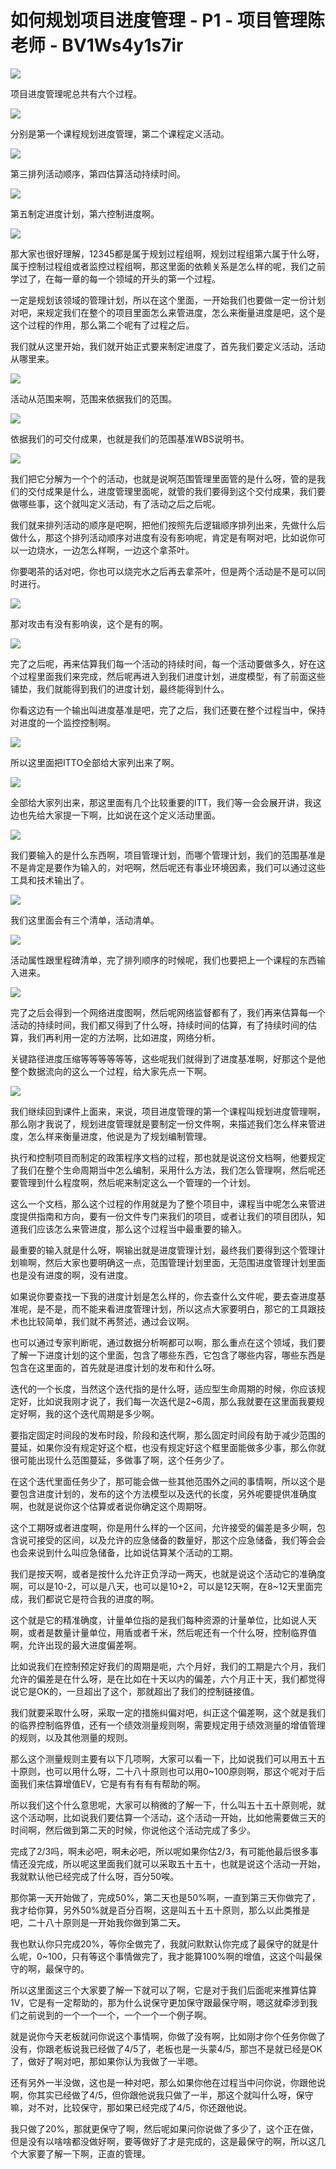 # 如何规划项目进度管理 - P1 - 项目管理陈老师 - BV1Ws4y1s7ir

![](img/674b00d23aef8423c949e340fca6baf0_0.png)

项目进度管理呢总共有六个过程。

![](img/674b00d23aef8423c949e340fca6baf0_2.png)

分别是第一个课程规划进度管理，第二个课程定义活动。

![](img/674b00d23aef8423c949e340fca6baf0_4.png)

第三排列活动顺序，第四估算活动持续时间。

![](img/674b00d23aef8423c949e340fca6baf0_6.png)

第五制定进度计划，第六控制进度啊。

![](img/674b00d23aef8423c949e340fca6baf0_8.png)

那大家也很好理解，12345都是属于规划过程组啊，规划过程组第六属于什么呀，属于控制过程组或者监控过程组啊，那这里面的依赖关系是怎么样的呢，我们之前学过了，在每一章的每一个领域的开头的第一个过程。

一定是规划该领域的管理计划，所以在这个里面，一开始我们也要做一定一份计划对吧，来规定我们在整个的项目里面怎么来管进度，怎么来衡量进度是吧，这个是这个过程的作用，那么第二个呢有了过程之后。

我们就从这里开始，我们就开始正式要来制定进度了，首先我们要定义活动，活动从哪里来。

![](img/674b00d23aef8423c949e340fca6baf0_10.png)

活动从范围来啊，范围来依据我们的范围。

![](img/674b00d23aef8423c949e340fca6baf0_12.png)

依据我们的可交付成果，也就是我们的范围基准WBS说明书。

![](img/674b00d23aef8423c949e340fca6baf0_14.png)

我们把它分解为一个个的活动，也就是说啊范围管理里面管的是什么呀，管的是我们的交付成果是什么，进度管理里面呢，就管的我们要得到这个交付成果，我们要做哪些事，这个就叫定义活动，有了活动之后之后呢。

我们就来排列活动的顺序是吧啊，把他们按照先后逻辑顺序排列出来，先做什么后做什么，那这个排列活动顺序对进度有没有影响呢，肯定是有啊对吧，比如说你可以一边烧水，一边怎么样啊，一边这个拿茶叶。

你要喝茶的话对吧，你也可以烧完水之后再去拿茶叶，但是两个活动是不是可以同时进行。

![](img/674b00d23aef8423c949e340fca6baf0_16.png)

那对攻击有没有影响诶，这个是有的啊。

![](img/674b00d23aef8423c949e340fca6baf0_18.png)

完了之后呢，再来估算我们每一个活动的持续时间，每一个活动要做多久，好在这个过程里面我们来完成，然后呢再进入到我们进度计划，进度模型，有了前面这些铺垫，我们就能得到我们的进度计划，最终能得到什么。

你看这边有一个输出叫进度基准是吧，完了之后，我们还要在整个过程当中，保持对进度的一个监控控制啊。

![](img/674b00d23aef8423c949e340fca6baf0_20.png)

所以这里面把ITTO全部给大家列出来了啊。

![](img/674b00d23aef8423c949e340fca6baf0_22.png)

全部给大家列出来，那这里面有几个比较重要的ITT，我们等一会会展开讲，我这边也先给大家提一下啊，比如说在这个定义活动里面。



![](img/674b00d23aef8423c949e340fca6baf0_24.png)

我们要输入的是什么东西啊，项目管理计划，而哪个管理计划，我们的范围基准是不是肯定是要作为输入的，对吧啊，然后呢还有事业环境因素，我们可以通过这些工具和技术输出了。



![](img/674b00d23aef8423c949e340fca6baf0_26.png)

我们这里面会有三个清单，活动清单。

![](img/674b00d23aef8423c949e340fca6baf0_28.png)

活动属性跟里程碑清单，完了排列顺序的时候呢，我们也要把上一个课程的东西输入进来。

![](img/674b00d23aef8423c949e340fca6baf0_30.png)

完了之后会得到一个网络进度图啊，然后呢网络监督都有了，我们再来估算每一个活动的持续时间，我们都又得到了什么呀，持续时间的估算，有了持续时间的估算，我们再利用一定的方法啊，比如进度，网络分析。

关键路径进度压缩等等等等等等，这些呢我们就得到了进度基准啊，好那这个是他整个数据流向的这么一个过程，给大家先点一下啊。



![](img/674b00d23aef8423c949e340fca6baf0_32.png)

我们继续回到课件上面来，来说，项目进度管理的第一个课程叫规划进度管理啊，那么刚才我说了，规划进度管理就是要制定一份文件啊，来描述我们怎么样来管进度，怎么样来衡量进度，他说是为了规划编制管理。

执行和控制项目而制定的政策程序文档的过程，那也就是说这份文档啊，他要规定了我们在整个生命周期当中怎么编制，采用什么方法，我们怎么管理啊，然后呢还要管理到什么程度啊，然后呢来制定这么一个管理的一个计划。

这么一个文档，那么这个过程的作用就是为了整个项目中，课程当中呢怎么来管进度提供指南和方向，要有一份文件专门来我们的项目，或者让我们的项目团队，知道我们应该怎么来管进度，那么这个过程当中最重要的输入。

最重要的输入就是什么呀，啊输出就是进度管理计划，最终我们要得到这个管理计划嘛啊，然后大家也要明确这一点，范围管理计划里面，无范围进度管理计划里面也是没有进度的啊，没有进度。

如果说你要查找一下我的进度计划是怎么样的，你去查什么文件呢，要去查进度基准呢，是不是，而不能来看进度管理计划，所以这点大家要明白，那它的工具跟技术也比较简单，我们就不再赘述，通过会议啊。

也可以通过专家判断呢，通过数据分析啊都可以啊，那么重点在这个领域，我们要了解一下进度计划的这个里面，包含了哪些东西，它包含了哪些内容，哪些东西是包含在这里面的，首先就是进度计划的发布和什么呀。

迭代的一个长度，当然这个迭代指的是什么呀，适应型生命周期的时候，你应该规定好，比如说我刚才说了，我们每一次迭代是2~6周，那么我就要在这里面我要规定好啊，我的这个迭代周期是多少啊。

要指定固定时间段的发布时段，阶段和迭代啊，那么固定时间段有助于减少范围的蔓延，如果你没有规定好这个框，也没有规定好这个框里面能做多少事，那么你就很可能出现什么范围蔓延，多做事了啊，这个任务少了。

在这个迭代里面任务少了，那可能会做一些其他范围外之间的事情啊，所以这个是要包含进度计划的，发布的这个方法模型以及迭代的长度，另外呢要提供准确度啊，也就是说你这个估算或者说你确定这个周期呀。

这个工期呀或者进度啊，你是用什么样的一个区间，允许接受的偏差是多少啊，包含说可接受的区间，以及允许的应急储备的数量好，那这个应急储备，我们等会会也会来说到什么叫应急储备，比如说估算某个活动的工期。

我们是按天啊，或者是按什么允许正负浮动一两天，也就是说这个活动它的准确度啊，可以是10-2，可以是八天，也可以是10+2，可以是12天啊，在8~12天里面完成，我们都说它是符合我的进度的啊。

这个就是它的精准确度，计量单位指的是我们每种资源的计量单位，比如说人天啊，或者是数量计量单位，用盾或者千米，然后呢还有一个什么呀，控制临界值啊，允许出现的最大进度偏差啊。

比如说我们在控制预定好我们的周期是呃，六个月好，我们的工期是六个月，我们允许的偏差是在什么呀，是在比如在十天以内的偏差，六个月正十天，我们都觉得说它是OK的，一旦超出了这个，那就超出了我们的控制链接值。

我们就要采取什么呀，采取一定的措施纠偏对吧，纠正这个偏差啊，这个就是我们的临界控制临界值，还有一个绩效测量规则啊，需要规定用于绩效测量的增值管理的规则，以及其他测量的规则。

那么这个测量规则主要有以下几项啊，大家可以看一下，比如说我们可以用五十五十原则，也可以用什么呀，二十八十原则也可以用0~100原则啊，那这个呢对于后面我们来估算增值EV，它是有有有有有帮助的啊。

所以我们这个什么意思呢，大家可以稍微的了解一下，什么叫五十五十原则呢，就这个活动啊，比如说我们要估算一个活动，这个活动一开始，比如他需要做三天的时间啊，然后做到第二天的时候，你说他这个活动完成了多少。

完成了2/3吗，啊未必吧，啊未必吧，所以呢如果你估2/3，有可能他最后很多事情还没完成，所以呢这里面我们就可以采取五十五十，也就是说这个活动一开始，我就默认他已经完成了什么呀，百分50唉。

那你第一天开始做了，完成50%，第二天也是50%啊，一直到第三天你做完了，我才给你算，另外50%就是百分百啊，这是叫五十五十原则，那么以此类推是吧，二十八十原则是一开始我你做到第二天。

我也默认你只完成20%，等你全做完了，我就问默默认你完成了最保守的就是什么呢，0~100，只有等这个事情做完了，我才能算100%啊的增值，这这个叫最保守的啊，最保守的。

所以这里面这三个大家要了解一下就可以了啊，它是对于我们后面呢来推算估算1V，它是有一定帮助的，那为什么说保守更加保守跟最保守啊，嗯这就牵涉到我们之前说到的一个一个一个，一个一个一个例子啊。

就是说你今天老板就问你说这个事情啊，你做了没有啊，比如刚才你个任务你做了没有，你跟老板说我已经做了4/5了，老板也是一头蒙4/5，那岂不是就已经是OK了，做好了啊对吧，那如果你认为我做了一半嗯。

还有另外一半没做，这也是一种对吧，那么如果你他在过程当中问你说，你跟他说啊，你其实已经做了4/5，但你跟他说我只做了一半，那这个就叫什么呀，保守嘛，对不对，比较保守，那如果已经完成了4/5，你还跟他说。

我只做了20%，那就更保守了啊，然后呢如果问你说做了多少了，这个正在做，但是没有以啥啥都没做好啊，要等做好了才是完成的，这是最保守的啊，所以这几个大家要了解一下啊，正直的管理。

